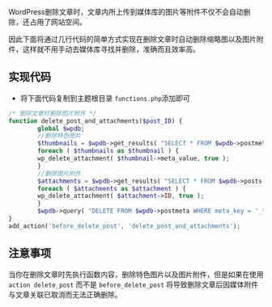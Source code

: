 WordPress删除文章时，文章内所上传到媒体库的图片等附件不仅不会自动删除，还占用了网站空间。

因此下面将通过几行代码的简单方式实现在删除文章时自动删除缩略图以及图片附件，这样就不用手动去媒体库寻找并删除，准确而且效率高。

## 实现代码

- 将下面代码复制到主题根目录 `functions.php`添加即可



```php
/* 删除文章时删除图片附件 */  
function delete_post_and_attachments($post_ID) {  
        global $wpdb;  
        //删除特色图片  
        $thumbnails = $wpdb->get_results( "SELECT * FROM $wpdb->postmeta WHERE meta_key = '_thumbnail_id' AND post_id = $post_ID" );  
        foreach ( $thumbnails as $thumbnail ) {  
        wp_delete_attachment( $thumbnail->meta_value, true );  
        }  
        //删除图片附件  
        $attachments = $wpdb->get_results( "SELECT * FROM $wpdb->posts WHERE post_parent = $post_ID AND post_type = 'attachment'" );  
        foreach ( $attachments as $attachment ) {  
        wp_delete_attachment( $attachment->ID, true );  
        }  
        $wpdb->query( "DELETE FROM $wpdb->postmeta WHERE meta_key = '_thumbnail_id' AND post_id = $post_ID" );  
}  
add_action('before_delete_post', 'delete_post_and_attachments');
```

## 注意事项

当你在删除文章时先执行函数内容，删除特色图片以及图片附件，但是如果在使用 `action delete_post` 而不是 `before_delete_post` 将导致删除文章后因媒体附件与文章关联已取消而无法正确删除。

